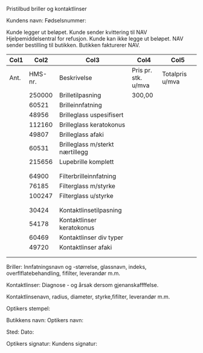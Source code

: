 Pristilbud briller og kontaktlinser

Kundens navn:
Fødselsnummer:

Kunde legger ut beløpet. Kunde sender kvittering til NAV Hjelpemiddelsentral for refusjon.
Kunde kan ikke legge ut beløpet. NAV sender bestilling til butikken. Butikken fakturerer NAV.

|Col1|Col2|Col3|Col4|Col5|
|---|---|---|---|---|
|Ant.|HMS-nr.|Beskrivelse|Pris pr.<br>stk. u/mva|Totalpris u/mva|
||250000|Brilletilpasning|300,00||
||60521|Brilleinnfatning|||
||48956|Brilleglass uspesifisert|||
||112160|Brilleglass keratokonus|||
||49807|Brilleglass afaki|||
||60531|Brilleglass m/sterkt<br>nærtillegg|||
||215656|Lupebrille komplett|||
||||||
||||||
||64900|Filterbrilleinnfatning|||
||76185|Filterglass m/styrke|||
||100247|Filterglass u/styrke|||
||||||
||||||
||30424|Kontaktlinsetilpasning|||
||54178|Kontaktlinser keratokonus|||
||60469|Kontaktlinser div typer|||
||49720|Kontaktlinser afaki|||
||||||
||||||



Briller:
Innfatningsnavn og -størrelse, glassnavn, indeks, overflflatebehandling, fifilter, leverandør m.m.

Kontaktlinser:
Diagnose - og årsak dersom gjenanskaffffelse.

Kontaktlinsenavn, radius, diameter, styrke,fifilter, leverandør m.m.

Optikers stempel:

Butikkens navn:
Optikers navn:

Sted:
Dato:

Optikers signatur:
Kundens signatur:

